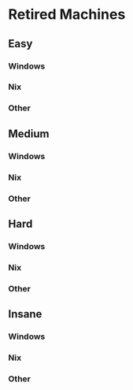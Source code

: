# Retired Machines

## Easy
### Windows
### Nix
### Other
## Medium
### Windows
### Nix
### Other
## Hard
### Windows
### Nix
### Other
## Insane
### Windows
### Nix
### Other
